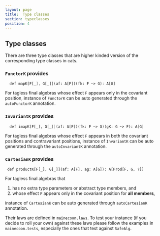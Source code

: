 ```yaml
---
layout: page
title:  Type classes
section: typeclasses
position: 4
---
```



## Type classes

There are three type classes that are higher kinded version of the corresponding type classes in cats.

### <a id="functorK" href="#functorK"></a>`FunctorK` provides
```tut:silent
  def mapK[F[_], G[_]](af: A[F])(fk: F ~> G): A[G]
```

For tagless final algebras whose effect `F` appears only in the covariant position, instance of `FunctorK` can be auto generated through the `autoFunctorK` annotation.

### <a id="invariantK" href="#invariantK"></a>`InvariantK` provides
```tut:silent
  def imapK[F[_], G[_]](af: A[F])(fk: F ~> G)(gK: G ~> F): A[G]
```

For tagless final algebras whose effect `F` appears in both the covariant positions and contravariant positions, instance of `InvariantK` can be auto generated through the `autoInvariantK` annotation.

### <a id="cartesianK" href="#cartesianK"></a>`CartesianK` provides
```
 def productK[F[_], G[_]](af: A[F], ag: A[G]): A[Prod[F, G, ?]]
```

For tagless final algebras that
1. has no extra type parameters or abstract type members, and
2. whose effect `F` appears only in the covariant position for **all members**,

instance of `CartesianK` can be auto generated through `autoCartesianK` annotation.


Their laws are defined in `mainecoon.laws`. To test your instance (if you decide to roll your own) against these laws please follow the examples in `mainecoon.tests`, especially the ones that test against `SafeAlg`.


